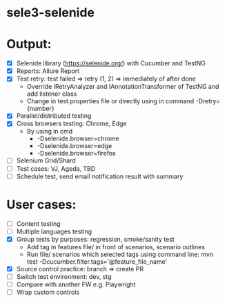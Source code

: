 # sele3-selenide

# Output:

- [x] Selenide library (https://selenide.org/) with Cucumber and TestNG
- [x] Reports: Allure Report
- [x] Test retry: test failed => retry (1, 2) => immediately of after done 
  - Override IRetryAnalyzer and IAnnotationTransformer of TestNG and add listener class
  - Change in test.properties file or directly using in command -Dretry={number}
- [x] Parallel/distributed testing
- [x] Cross browsers testing: Chrome, Edge
  - By using in cmd
      - -Dselenide.browser=chrome
      - -Dselenide.browser=edge
      - -Dselenide.browser=firefox
- [ ] Selenium Grid/Shard
- [ ] Test cases: VJ, Agoda, TBD
- [ ] Schedule test, send email notification result with summary

# User cases:
- [ ] Content testing
- [ ] Multiple languages testing
- [x] Group tests by purposes: regression, smoke/sanity test
  - Add tag in features file/ in front of scenarios, scenario outlines
  - Run file/ scenarios which selected tags using command line: mvn test -Dcucumber.filter.tags='@feature_file_name'
- [x] Source control practice: branch => create PR
- [ ] Switch test environment: dev, stg
- [ ] Compare with another FW e.g. Playwright
- [ ] Wrap custom controls
